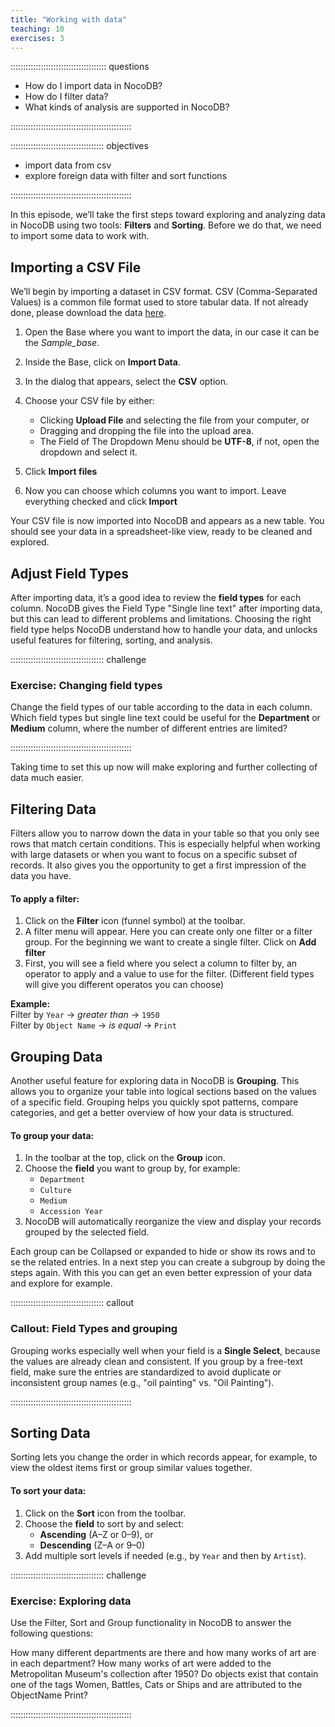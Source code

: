```yaml
---
title: "Working with data"
teaching: 10
exercises: 3
---
```


:::::::::::::::::::::::::::::::::::::: questions

- How do I import data in NocoDB?
- How do I filter data?
- What kinds of analysis are supported in NocoDB?

::::::::::::::::::::::::::::::::::::::::::::::::

::::::::::::::::::::::::::::::::::::: objectives

- import data from csv
- explore foreign data with filter and sort functions

::::::::::::::::::::::::::::::::::::::::::::::::




In this episode, we’ll take the first steps toward exploring and analyzing data in NocoDB using two tools: **Filters** and **Sorting**. Before we do that, we need to import some data to work with.



## Importing a CSV File

We’ll begin by importing a dataset in CSV format. CSV (Comma-Separated Values) is a common file format used to store tabular data. If not already done, please download the data [here]().

1. Open the Base where you want to import the data, in our case it can be the *Sample_base*.  

2. Inside the Base, click on **Import Data**.

3. In the dialog that appears, select the **CSV** option.

4. Choose your CSV file by either:
   - Clicking **Upload File** and selecting the file from your computer, or
   - Dragging and dropping the file into the upload area.
   - The Field of The Dropdown Menu should be **UTF-8**, if not, open the dropdown and select it.

5. Click **Import files**

6. Now you can choose which columns you want to import. Leave everything checked and click **Import**


Your CSV file is now imported into NocoDB and appears as a new table. You should see your data in a spreadsheet-like view, ready to be cleaned and explored.


## Adjust Field Types

After importing data, it’s a good idea to review the **field types** for each column. NocoDB gives the Field Type "Single line text" after importing data, but this can lead to different problems and limitations. Choosing the right field type helps NocoDB understand how to handle your data, and unlocks useful features for filtering, sorting, and analysis.

::::::::::::::::::::::::::::::::::::: challenge

### Exercise: Changing field types

Change the field types of our table according to the data in each column. Which field types but single line text could be useful for the **Department** or **Medium** column, where the number of different entries are limited?

::::::::::::::::::::::::::::::::::::::::::::::::


Taking time to set this up now will make exploring and further collecting of data much easier.


## Filtering Data

Filters allow you to narrow down the data in your table so that you only see rows that match certain conditions. This is especially helpful when working with large datasets or when you want to focus on a specific subset of records. It also gives you the opportunity to get a first impression of the data you have.

#### To apply a filter:

1. Click on the **Filter** icon (funnel symbol) at the toolbar.
2. A filter menu will appear. Here you can create only one filter or a filter group. For the beginning we want to create a single filter. Click on **Add filter**
3. First, you will see a field where you select a column to filter by, an operator to apply and a value to use for the filter. (Different field types will give you different operatos you can choose)

**Example:**  
Filter by `Year` → *greater than* → `1950`  
Filter by `Object Name` → *is equal* → `Print`


## Grouping Data

Another useful feature for exploring data in NocoDB is **Grouping**. This allows you to organize your table into logical sections based on the values of a specific field. Grouping helps you quickly spot patterns, compare categories, and get a better overview of how your data is structured.

#### To group your data:

1. In the toolbar at the top, click on the **Group** icon.
2. Choose the **field** you want to group by, for example:
   - `Department`
   - `Culture`
   - `Medium`
   - `Accession Year`
3. NocoDB will automatically reorganize the view and display your records grouped by the selected field.

Each group can be Collapsed or expanded to hide or show its rows and to se the related entries. In a next step you can create a subgroup by doing the steps again. With this you can get an even better expression of your data and explore for example.


::::::::::::::::::::::::::::::::::::: callout

### Callout: Field Types and grouping

Grouping works especially well when your field is a **Single Select**, because the values are already clean and consistent. If you group by a free-text field, make sure the entries are standardized to avoid duplicate or inconsistent group names (e.g., "oil painting" vs. "Oil Painting").

::::::::::::::::::::::::::::::::::::::::::::::::


## Sorting Data

Sorting lets you change the order in which records appear, for example, to view the oldest items first or group similar values together.

#### To sort your data:

1. Click on the **Sort** icon from the toolbar.
2. Choose the **field** to sort by and select:
   - **Ascending** (A–Z or 0–9), or
   - **Descending** (Z–A or 9–0)
3. Add multiple sort levels if needed (e.g., by `Year` and then by `Artist`).



::::::::::::::::::::::::::::::::::::: challenge

### Exercise: Exploring data

Use the Filter, Sort and Group functionality in NocoDB to answer the following questions:

How many different departments are there and how many works of art are in each department?
How many works of art were added to the Metropolitan Museum's collection after 1950?
Do objects exist that contain one of the tags Women, Battles, Cats or Ships and are attributed to the ObjectName Print?

::::::::::::::::::::::::::::::::::::::::::::::::
